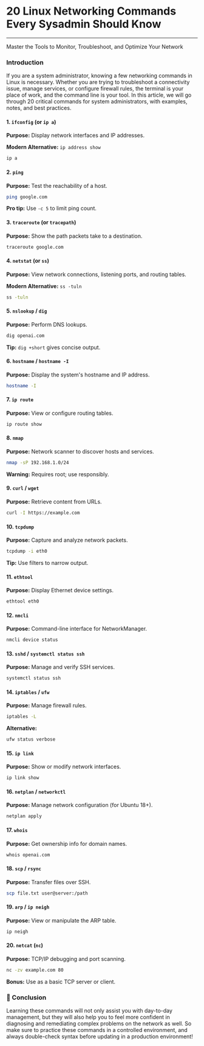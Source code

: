 # 20 Linux Networking Commands Every Sysadmin Should Know
---

Master the Tools to Monitor, Troubleshoot, and Optimize Your Network

### Introduction

If you are a system administrator, knowing a few networking commands in Linux is necessary. Whether you are trying to troubleshoot a connectivity issue, manage services, or configure firewall rules, the terminal is your place of work, and the command line is your tool. In this article, we will go through 20 critical commands for system administrators, with examples, notes, and best practices.

#### 1\. `ifconfig` (or `ip a`)

**Purpose:** Display network interfaces and IP addresses.

**Modern Alternative:** `ip address show`

```bash
ip a
```

#### 2\. `ping`

**Purpose:** Test the reachability of a host.

```bash
ping google.com
```

**Pro tip:** Use `-c 5` to limit ping count.

#### 3\. `traceroute` (or `tracepath`)

**Purpose:** Show the path packets take to a destination.

```bash
traceroute google.com
```

#### 4\. `netstat` (or `ss`)

**Purpose:** View network connections, listening ports, and routing tables.

**Modern Alternative:** `ss -tuln`

```bash
ss -tuln
```

#### 5\. `nslookup` / `dig`

**Purpose:** Perform DNS lookups.

```bash
dig openai.com
```

**Tip:** `dig +short` gives concise output.

#### 6\. `hostname` / `hostname -I`

**Purpose:** Display the system's hostname and IP address.

```bash
hostname -I
```

#### 7\. `ip route`

**Purpose:** View or configure routing tables.

```bash
ip route show
```

#### 8\. `nmap`

**Purpose:** Network scanner to discover hosts and services.

```bash
nmap -sP 192.168.1.0/24
```

**Warning:** Requires root; use responsibly.

#### 9\. `curl` / `wget`

**Purpose:** Retrieve content from URLs.

```bash
curl -I https://example.com
```

#### 10\. `tcpdump`

**Purpose:** Capture and analyze network packets.

```bash
tcpdump -i eth0
```

**Tip:** Use filters to narrow output.

#### 11\. `ethtool`

**Purpose:** Display Ethernet device settings.

```bash
ethtool eth0
```

#### 12\. `nmcli`

**Purpose:** Command-line interface for NetworkManager.

```bash
nmcli device status
```

#### 13\. `sshd` / `systemctl status ssh`

**Purpose:** Manage and verify SSH services.

```bash
systemctl status ssh
```

#### 14\. `iptables` / `ufw`

**Purpose:** Manage firewall rules.

```bash
iptables -L
```

**Alternative:**

```bash
ufw status verbose
```

#### 15\. `ip link`

**Purpose:** Show or modify network interfaces.

```bash
ip link show
```

#### 16\. `netplan` / `networkctl`

**Purpose:** Manage network configuration (for Ubuntu 18+).

```bash
netplan apply
```

#### 17\. `whois`

**Purpose:** Get ownership info for domain names.

```bash
whois openai.com
```

#### 18\. `scp` / `rsync`

**Purpose:** Transfer files over SSH.

```bash
scp file.txt user@server:/path
```

#### 19\. `arp` / `ip neigh`

**Purpose:** View or manipulate the ARP table.

```bash
ip neigh
```

#### 20\. `netcat` (`nc`)

**Purpose:** TCP/IP debugging and port scanning.

```bash
nc -zv example.com 80
```

**Bonus:** Use as a basic TCP server or client.

### 🎯 Conclusion

Learning these commands will not only assist you with day-to-day management, but they will also help you to feel more confident in diagnosing and remediating complex problems on the network as well. So make sure to practice these commands in a controlled environment, and always double-check syntax before updating in a production environment!